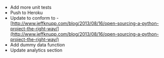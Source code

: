 * Add more unit tests
* Push to Heroku
* Update to conform to - [http://www.jeffknupp.com/blog/2013/08/16/open-sourcing-a-python-project-the-right-way/](http://www.jeffknupp.com/blog/2013/08/16/open-sourcing-a-python-project-the-right-way/)
* Add dummy data function
* Update analytics section
